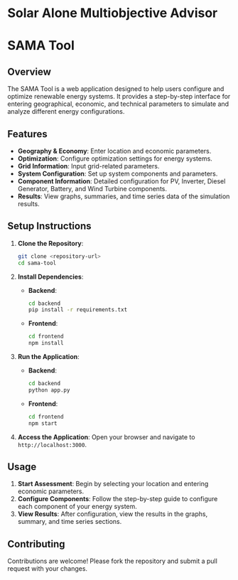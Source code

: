 # Solar Alone Multiobjective Advisor

# SAMA Tool

## Overview
The SAMA Tool is a web application designed to help users configure and optimize renewable energy systems. It provides a step-by-step interface for entering geographical, economic, and technical parameters to simulate and analyze different energy configurations.

## Features
- **Geography & Economy**: Enter location and economic parameters.
- **Optimization**: Configure optimization settings for energy systems.
- **Grid Information**: Input grid-related parameters.
- **System Configuration**: Set up system components and parameters.
- **Component Information**: Detailed configuration for PV, Inverter, Diesel Generator, Battery, and Wind Turbine components.
- **Results**: View graphs, summaries, and time series data of the simulation results.

## Setup Instructions
1. **Clone the Repository**:
   ```bash
   git clone <repository-url>
   cd sama-tool
   ```

2. **Install Dependencies**:
   - **Backend**:
     ```bash
     cd backend
     pip install -r requirements.txt
     ```
   - **Frontend**:
     ```bash
     cd frontend
     npm install
     ```

3. **Run the Application**:
   - **Backend**:
     ```bash
     cd backend
     python app.py
     ```
   - **Frontend**:
     ```bash
     cd frontend
     npm start
     ```

4. **Access the Application**:
   Open your browser and navigate to `http://localhost:3000`.

## Usage
1. **Start Assessment**: Begin by selecting your location and entering economic parameters.
2. **Configure Components**: Follow the step-by-step guide to configure each component of your energy system.
3. **View Results**: After configuration, view the results in the graphs, summary, and time series sections.

## Contributing
Contributions are welcome! Please fork the repository and submit a pull request with your changes.
